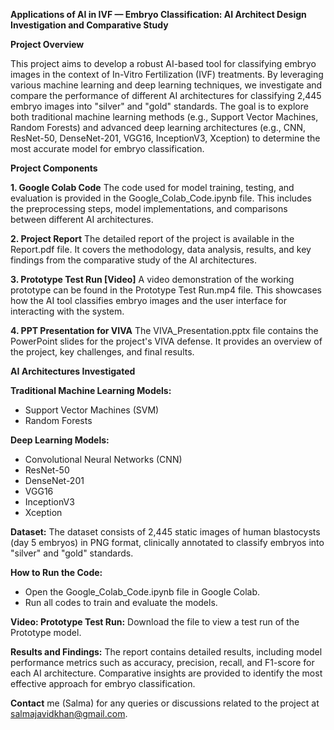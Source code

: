**Applications of AI in IVF — Embryo Classification: AI Architect Design Investigation and Comparative Study**

**Project Overview**

This project aims to develop a robust AI-based tool for classifying embryo images in the context of In-Vitro Fertilization (IVF) treatments. By leveraging various machine learning and deep learning techniques, we investigate and compare the performance of different AI architectures for classifying 2,445 embryo images into "silver" and "gold" standards. The goal is to explore both traditional machine learning methods (e.g., Support Vector Machines, Random Forests) and advanced deep learning architectures (e.g., CNN, ResNet-50, DenseNet-201, VGG16, InceptionV3, Xception) to determine the most accurate model for embryo classification.

**Project Components**

**1. Google Colab Code**
The code used for model training, testing, and evaluation is provided in the Google_Colab_Code.ipynb file.
This includes the preprocessing steps, model implementations, and comparisons between different AI architectures.

**2. Project Report**
The detailed report of the project is available in the Report.pdf file.
It covers the methodology, data analysis, results, and key findings from the comparative study of the AI architectures.

**3. Prototype Test Run [Video]**
A video demonstration of the working prototype can be found in the Prototype Test Run.mp4 file.
This showcases how the AI tool classifies embryo images and the user interface for interacting with the system.

**4. PPT Presentation for VIVA**
The VIVA_Presentation.pptx file contains the PowerPoint slides for the project's VIVA defense. It provides an overview of the project, key challenges, and final results.

**AI Architectures Investigated**

**Traditional Machine Learning Models:**
- Support Vector Machines (SVM)
- Random Forests

**Deep Learning Models:**
- Convolutional Neural Networks (CNN)
- ResNet-50
- DenseNet-201
- VGG16
- InceptionV3
- Xception

**Dataset:**
The dataset consists of 2,445 static images of human blastocysts (day 5 embryos) in PNG format, clinically annotated to classify embryos into "silver" and "gold" standards.

**How to Run the Code:**
- Open the Google_Colab_Code.ipynb file in Google Colab.
- Run all codes to train and evaluate the models.

**Video: Prototype Test Run:**
Download the file to view a test run of the Prototype model.

**Results and Findings:**
The report contains detailed results, including model performance metrics such as accuracy, precision, recall, and F1-score for each AI architecture.
Comparative insights are provided to identify the most effective approach for embryo classification.

**Contact** me (Salma) for any queries or discussions related to the project at salmajavidkhan@gmail.com.

